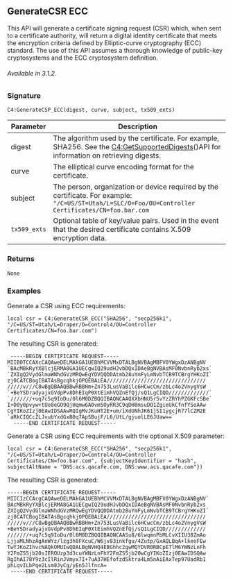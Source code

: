 ## GenerateCSR ECC

This API will generate a certificate signing request (CSR) which, when sent to a certificate authority, will return a digital identity certificate that meets the encryption criteria defined by Elliptic-curve cryptography (ECC) standard. The use of this API assumes a thorough knowledge of public-key cryptosystems and the ECC cryptosystem definition.

###### Available in 3.1.2.


### Signature

`C4:GenerateCSP_ECC(digest, curve, subject, tx509_exts) `


| Parameter | Description |
| --- | --- |
| digest | The algorithm used by the certificate. For example, SHA256. See the [C4:GetSupportedDigests][1]()API for information on retrieving digests. |
| curve | The elliptical curve encoding format for the certificate. |
| subject | The person, organization or device required by the certificate. For example: `"/C=US/ST=Utah/L=SLC/O=Foo/OU=Controller Certificates/CN=foo.bar.com` |
| `tx509_exts` | Optional  table of key/value pairs. Used in the event that the desired certificate contains X.509 encryption data. 


### Returns

`None`


### Examples

Generate a CSR using ECC requirements:

`local csr = C4:GenerateCSR_ECC("SHA256", "secp256k1", "/C=US/ST=Utah/L=Draper/O=Control4/OU=Controller Certificates/CN=foo.bar.com")`

The resulting CSR is generated:

	 -----BEGIN CERTIFICATE REQUEST-----
	MIIB0TCCAXcCAQAweDELMAkGA1UEBhMCVVMxDTALBgNVBAgMBFV0YWgxDzANBgNV
	`BAcMBkRyYXBlcjERMA8GA1UECgwIQ29udHJvbDQxIDAeBgNVBAsMF0NvbnRyb2xs`
	`ZXIgQ2VydGlmaWNhdGVzMRQwEgYDVQQDDAtmb28uYmFyLmNvbTCB9TCBrgYHKoZI`
	zj0CATCBogIBATAsBgcqhkjOPQEBAiEA////////////////////////////////
	/////v///C8wBgQBAAQBBwRBBHm+Zn753LusVaBilc6HCwcCm/zbLc4o2VnygVsW
	`+BeYSDradyajxGVdpPv8DhEIqP0XtEimhVQZnEfQj/sQ1LgCIQD/////////////`
	`///////+uq7c5q9IoDu/0l6M0DZBQQIBAQNCAAQXXbHNU5r5vYzZRYhPZGKFcSBe`
	I+D0y0pvyw+tUo8eGO9QjHqmw6A0vm5OyRR3C9qDH8msuDO1ZgieUkCfnfYSoAAw
	CgYIKoZIzj0EAwIDSAAwRQIgMvJKuHT2E+um/iXdUNhJK61jSI1ygcjR77lCZM2E
	`aRkCIQCcZLJvubYxdGxB0q7ApSBujF/L6/UtL/gjuolLE6JUaw==`
	  -----END CERTIFICATE REQUEST----- 

Generate a CSR using ECC requirements with the optional X.509 parameter:

`local csr = C4:GenerateCSR_ECC("SHA256", "secp256k1", "/C=US/ST=Utah/L=Draper/O=Control4/OU=Controller Certificates/CN=foo.bar.com", {subjectKeyIdentifier = "hash", subjectAltName = "DNS:acs.qacafe.com, DNS:www.acs.qacafe.com"})`

The resulting CSR is generated:

	-----BEGIN CERTIFICATE REQUEST-----
	MIICIzCCAcgCAQAweDELMAkGA1UEBhMCVVMxDTALBgNVBAgMBFV0YWgxDzANBgNV`
	BAcMBkRyYXBlcjERMA8GA1UECgwIQ29udHJvbDQxIDAeBgNVBAsMF0NvbnRyb2xs
	ZXIgQ2VydGlmaWNhdGVzMRQwEgYDVQQDDAtmb28uYmFyLmNvbTCB9TCBrgYHKoZI`
	zj0CATCBogIBATAsBgcqhkjOPQEBAiEA////////////////////////////////
	/////v///C8wBgQBAAQBBwRBBHm+Zn753LusVaBilc6HCwcCm/zbLc4o2VnygVsW
	+BeYSDradyajxGVdpPv8DhEIqP0XtEimhVQZnEfQj/sQ1LgCIQD/////////////
	///////+uq7c5q9IoDu/0l6M0DZBQQIBAQNCAASu8/6lwqmnPbMLCvXIIU38ZmAo
	LjjaMLNhzAgAnWYz/lzg3h8FXcuC/W6jv83inkfgu/4Zutp/GxAQLBqA+lkeoFEw
	TwYJKoZIhvcNAQkOMUIwQDALBgNVHQ4EBGhhc2gwMQYDVR0RBCpETlM6YWNzLnFh
	Y2FmZS5jb20sIEROUzp3d3cuYWNzLnFhY2FmZS5jb20wCgYIKoZIzj0EAwIDSQAw
	RgIhAI78Y9z3cIlRinJVmyx7I+7uA37HEfofzdSktra4Lm5nAiEAxTep97UadRb1
	phLqvILbPqe2Lsm8JyCg/yEn5JlfncA=
	 -----END CERTIFICATE REQUEST-----

[1]:	https://control4.github.io/docs-driverworks-api/#getsupporteddigests